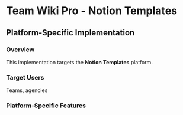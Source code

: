 # Team Wiki Pro - Notion Templates

## Platform-Specific Implementation

### Overview
This implementation targets the **Notion Templates** platform.

### Target Users
Teams, agencies

### Platform-Specific Features
